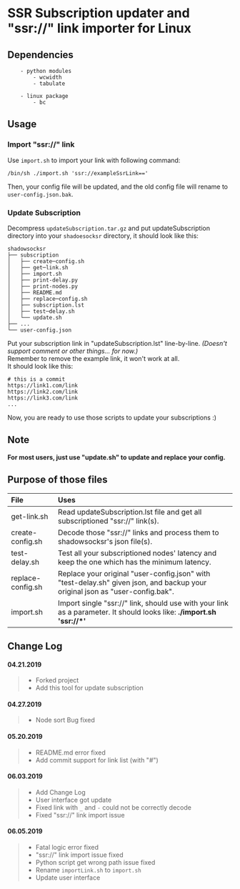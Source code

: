 # SSR Subscription updater and "ssr://" link importer for Linux

## Dependencies
        - python modules
            - wcwidth
            - tabulate

        - linux package
            - bc

## Usage

### Import "ssr://" link
Use `import.sh` to import your link with following command:

    /bin/sh ./import.sh 'ssr://exampleSsrLink=='

Then, your config file will be updated, and the old config file will rename to `user-config.json.bak`.

### Update Subscription
Decompress `updateSubscription.tar.gz` and put updateSubscription directory into your `shadoesocksr` directory, it should look like this:

	shadowsocksr
	├── subscription
	│   ├── create─config.sh
	│   ├── get─link.sh
	│   ├── import.sh
	│   ├── print-delay.py
	│   ├── print-nodes.py
	│   ├── README.md
	│   ├── replace─config.sh
	│   ├── subscription.lst
	│   ├── test─delay.sh
	│   └── update.sh
	├── ...
	└── user-config.json

Put your subscription link in "updateSubscription.lst" line-by-line. *(Doesn't support comment or other things... for now.)*\
Remember to remove the example link, it won't work at all. \
It should look like this:

    # this is a commit
	https://link1.com/link
	https://link2.com/link
	https://link3.com/link
	...

Now, you are ready to use those scripts to update your subscriptions :)

## Note

**For most users, just use "update.sh" to update and replace your config.**

## Purpose of those files

|File             |Uses|
|:------------------|:----------------------------------------------------------------------------------------------------------------------------|
|get-link.sh        |Read updateSubscription.lst file and get all subscriptioned "ssr://" link(s).|
|create-config.sh   |Decode those "ssr://" links and process them to shadowsocksr's json file(s).|
|test-delay.sh      |Test all your subscriptioned nodes' latency and keep the one which has the minimum latency.|
|replace-config.sh  |Replace your original "user-config.json" with "test-delay.sh" given json, and backup your original json as "user-config.bak".|
|import.sh      |Import single "ssr://" link, should use with your link as a parameter. It should looks like: **./import.sh 'ssr://*'**|

## Change Log
#### 04.21.2019
> - Forked project
> - Add this tool for update subscription

#### 04.27.2019
> - Node sort Bug fixed

#### 05.20.2019
> - README.md error fixed
> - Add commit support for link list (with "#")

#### 06.03.2019
> - Add Change Log
> - User interface got update
> - Fixed link with `_` and `-` could not be correctly decode
> - Fixed "ssr://" link import issue

#### 06.05.2019
> - Fatal logic error fixed
> - "ssr://" link import issue fixed
> - Python script get wrong path issue fixed
> - Rename `importLink.sh` to `import.sh`
> - Update user interface

